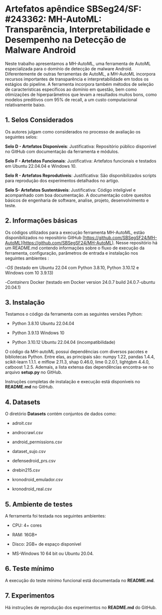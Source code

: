 
# Artefatos apêndice SBSeg24/SF: #243362: MH-AutoML: Transparência, Interpretabilidade e Desempenho na Detecção de Malware Android 

Neste trabalho apresentamos a MH-AutoML, uma ferramenta de AutoML especializada para o domínio de detecção de malware Android. Diferentemente de outras ferramentas de AutoML, a MH-AutoML incorpora recursos importantes de transparência e interpretabilidade em todos os estágios do pipeline. A ferramenta incorpora também métodos de seleção de características específicos ao domínio em questão, bem como otimizações de hiperparâmetros que levam a resultados muitos bons, como modelos preditivos com 95% de recall, a um custo computacional relativamente baixo.

## 1. Selos Considerados
Os autores julgam como considerados no processo de avaliação os seguintes selos:

**Selo D - Artefatos Disponíveis**:
Justificativa: Repositório público  disponível no GitHub com documentação da ferramenta e módulos.

**Selo F - Artefatos Funcionais**:
Justificativa: Artefatos funcionais e testados em Ubuntu 22.04.04 e Windows 10.

**Selo R - Artefatos Reprodutíveis**:
Justificativa: São disponibilizados scripts para reprodução dos experimentos detalhados no artigo.

**Selo S- Artefatos Sustentáveis**:
Justificativa: Código inteligível e acompanhado com boa documentação. A documentação cobre quesitos básicos de engenharia de software, analise, projeto, desenvolvimento e teste.


## 2. Informações básicas
Os códigos utilizados para a execução ferramenta MH-AutoML, estão disponibilizados no repositório GitHub [https://github.com/SBSegSF24/MH-AutoML](https://github.com/SBSegSF24/MH-AutoML). Nesse repositório há um README.md contendo informações sobre o fluxo de execução da ferramenta, configuração, parâmetros de entrada e instalação nos seguintes ambientes :

-*OS* (testado em  Ubuntu 22.04 com Python 3.8.10, Python 3.10.12 e Windows com 10 3.9.13)

-*Containers* Docker (testado em Docker version 24.0.7 build 24.0.7-ubuntu 20.04.1)


## 3. Instalação 

Testamos o código da ferramenta com as seguintes versões Python:

- Python 3.8.10 Ubuntu 22.04.04

- Python 3.9.13 Windows 10

- Python 3.10.12 Ubuntu 22.04.04 (incompatibilidade)

O código da MH-autoML possui dependências com diversos pacotes e bibliotecas Python.
Entre elas, as principais são:
numpy 1.22, pandas 1.4.4, scikit-learn 1.1.1. e mlflow 2.11.3, shap 0.46.0, lime 0.2.0.1, lightgbm 4.4.0, catboost 1.2.5.
Ademais, a lista extensa das dependências encontra-se no arquivo **setup.py** no GitHub.

Instruções completas de instalação e execução está disponíveis no **README.md** no GitHub.

## 4. Datasets

O diretório **Datasets** contém conjuntos de dados como:

- adroit.csv

- androcrawl.csv

- android_permissions.csv

- dataset_sujo.csv

- defensedroid_prs.csv

- drebin215.csv

- kronodroid_emulador.csv

- kronodroid_real.csv


## 5. Ambiente de testes

A ferramenta foi testada nos seguintes ambientes: 

-   CPU: 4+ cores

-   RAM: 16GB+

-   Disco: 2GB+ de espaço disponível

-   MS-Windows 10 64 bit ou Ubuntu 20.04.

## 6. Teste mínimo

A execução do teste mínimo funcional está documentada no **README.md**.

## 7. Experimentos

Há instruções de reprodução dos experimentos no **README.md** do GitHub.
